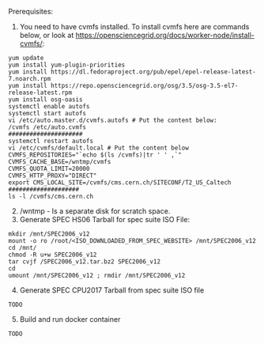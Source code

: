 Prerequisites:
1. You need to have cvmfs installed. To install cvmfs here are commands below, or look at https://opensciencegrid.org/docs/worker-node/install-cvmfs/:
```
yum update
yum install yum-plugin-priorities
yum install https://dl.fedoraproject.org/pub/epel/epel-release-latest-7.noarch.rpm
yum install https://repo.opensciencegrid.org/osg/3.5/osg-3.5-el7-release-latest.rpm
yum install osg-oasis
systemctl enable autofs
systemctl start autofs
vi /etc/auto.master.d/cvmfs.autofs # Put the content below:
/cvmfs /etc/auto.cvmfs
#####################
systemctl restart autofs
vi /etc/cvmfs/default.local # Put the content below
CVMFS_REPOSITORIES="`echo $(ls /cvmfs)|tr ' ' ,`"
CVMFS_CACHE_BASE=/wntmp/cvmfs
CVMFS_QUOTA_LIMIT=20000
CVMFS_HTTP_PROXY="DIRECT"
export CMS_LOCAL_SITE=/cvmfs/cms.cern.ch/SITECONF/T2_US_Caltech
####################
ls -l /cvmfs/cms.cern.ch
```

2. /wntmp - Is a separate disk for scratch space.
3. Generate SPEC HS06 Tarball for spec suite ISO File:
```
mkdir /mnt/SPEC2006_v12
mount -o ro /root/<ISO_DOWNLOADED_FROM_SPEC_WEBSITE> /mnt/SPEC2006_v12
cd /mnt/
chmod -R u+w SPEC2006_v12
tar cvjf /SPEC2006_v12.tar.bz2 SPEC2006_v12
cd 
umount /mnt/SPEC2006_v12 ; rmdir /mnt/SPEC2006_v12

```
4. Generate SPEC CPU2017 Tarball from spec suite ISO file
```
TODO
```
5. Build and run docker container
```
TODO
```
